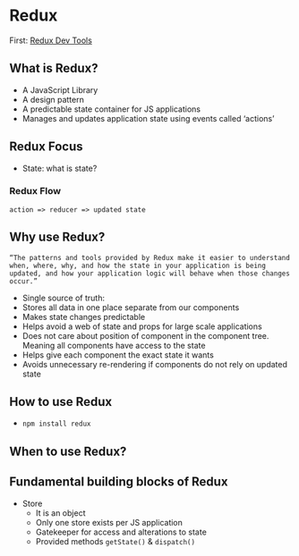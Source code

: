 # Redux

First: [Redux Dev Tools](https://github.com/zalmoxisus/redux-devtools-extension)

## What is Redux?

- A JavaScript Library
- A design pattern
- A predictable state container for JS applications
- Manages and updates application state using events called ‘actions’

## Redux Focus

- State: what is state?

### Redux Flow

```action => reducer => updated state```

## Why use Redux?

```“The patterns and tools provided by Redux make it easier to understand when, where, why, and how the state in your application is being updated, and how your application logic will behave when those changes occur.”```

- Single source of truth:
- Stores all data in one place separate from our components
- Makes state changes predictable
- Helps avoid a web of state and props for large scale applications
- Does not care about position of component in the component tree. Meaning all components have access to the state
- Helps give each component the exact state it wants
- Avoids unnecessary re-rendering if components do not rely on updated state

## How to use Redux

- `npm install redux`

## When to use Redux?

## Fundamental building blocks of Redux

- Store
  - It is an object
  - Only one store exists per JS application
  - Gatekeeper for access and alterations to state
  - Provided methods `getState()` & `dispatch()`

